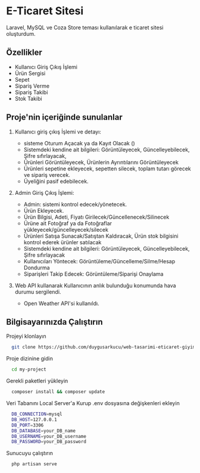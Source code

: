 
# E-Ticaret Sitesi

Laravel, MySQL ve Coza Store teması kullanılarak e ticaret sitesi oluşturdum.



## Özellikler

- Kullanıcı Giriş Çıkış İşlemi
- Ürün Sergisi
- Sepet
- Sipariş Verme
- Sipariş Takibi
- Stok Takibi

  
## Proje'nin içeriğinde sunulanlar
1. Kullanıcı giriş çıkış İşlemi ve detayı:
     - sisteme Oturum Açacak ya da Kayıt Olacak ()
     - Sistemdeki kendine ait bilgileri: Görüntüleyecek, Güncelleyebilecek, Şifre sıfırlayacak,
     - Ürünleri Görüntüleyecek, Ürünlerin Ayrıntılarını Görüntüleyecek
     - Ürünleri sepetine ekleyecek, sepetten silecek, toplam tutarı görecek ve sipariş verecek.
     - Üyeliğini pasif edebilecek.

2. Admin Giriş Çıkış İşlemi:
    - Admin: sistemi kontrol edecek/yönetecek.
    - Ürün Ekleyecek.
    - Ürün Bilgisi, Adeti, Fiyatı Girilecek/Güncellenecek/Silinecek
    - Ürüne ait Fotoğraf ya da Fotoğraflar yükleyecek/güncelleyecek/silecek
    - Ürünleri Satışa Sunacak/Satıştan Kaldıracak, Ürün stok bilgisini kontrol ederek ürünler satılacak
    - Sistemdeki kendine ait bilgileri: Görüntüleyecek, Güncelleyebilecek, Şifre sıfırlayacak
    - Kullanıcıları Yöntecek: Görüntüleme/Güncelleme/Silme/Hesap Dondurma
    - Siparişleri Takip Edecek: Görüntüleme/Siparişi Onaylama
3. Web API kullanarak Kullanıcının anlık bulunduğu konumunda hava durumu sergilendi.
    - Open Weather API'si kullanıldı.
  

## Bilgisayarınızda Çalıştırın

Projeyi klonlayın

```bash
  git clone https://github.com/duygusarkucu/web-tasarimi-eticaret-giyim-sitesi
```

Proje dizinine gidin

```bash
  cd my-project
```

Gerekli paketleri yükleyin

```bash
  composer install && composer update
```
Veri Tabanını Local Server'a Kurup .env dosyasına değişkenleri ekleyin

```bash
  DB_CONNECTION=mysql
  DB_HOST=127.0.0.1
  DB_PORT=3306
  DB_DATABASE=your_DB_name
  DB_USERNAME=your_DB_username
  DB_PASSWORD=your_DB_password
```


Sunucuyu çalıştırın

```bash
  php artisan serve
```

  